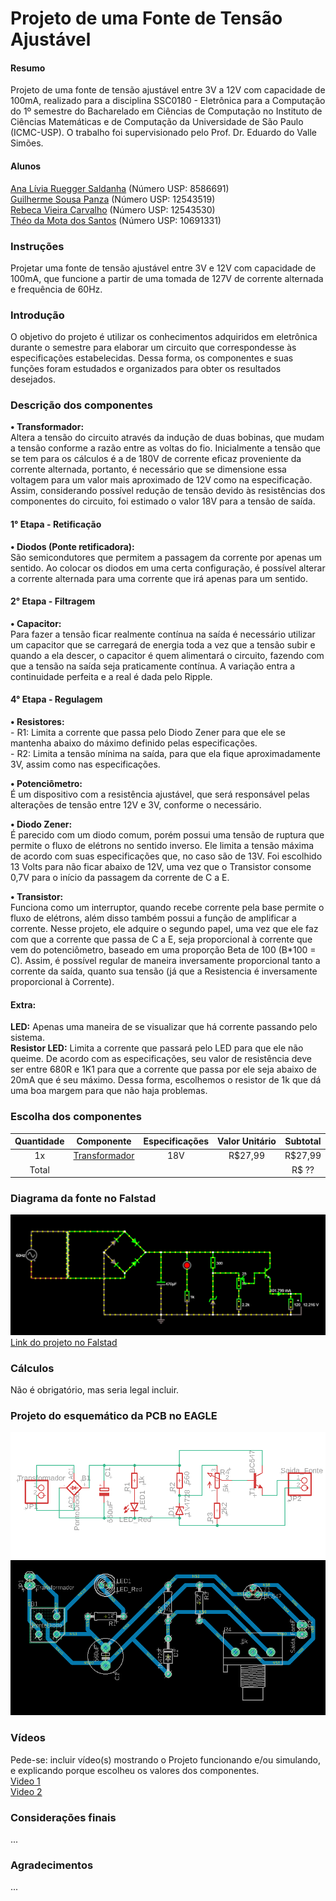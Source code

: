 # Projeto de uma Fonte de Tensão Ajustável
#### Resumo
Projeto de uma fonte de tensão ajustável entre 3V a 12V com capacidade de 100mA, realizado para a disciplina SSC0180 - Eletrônica para a Computação do 1º semestre do Bacharelado em Ciências de Computação no Instituto de Ciências Matemáticas e de Computação da Universidade de São Paulo (ICMC-USP). O trabalho foi supervisionado pelo Prof. Dr. Eduardo do Valle Simões.

#### Alunos
[Ana Lívia Ruegger Saldanha](https://github.com/liviaruegger) (Número USP: 8586691)<br />
[Guilherme Sousa Panza](https://github.com/guisp03) (Número USP: 12543519)<br />
[Rebeca Vieira Carvalho](https://github.com/RebecaVC) (Número USP: 12543530)<br />
[Théo da Mota dos Santos](https://github.com/theosant) (Número USP: 10691331)<br />

### Instruções
Projetar uma fonte de tensão ajustável entre 3V e 12V com capacidade de 100mA, que funcione a partir de uma tomada de 127V de corrente alternada e frequência de 60Hz.

### Introdução
O objetivo do projeto é utilizar os conhecimentos adquiridos em eletrônica durante o semestre para elaborar um circuito que correspondesse às especificações estabelecidas. Dessa forma, os componentes e suas funções foram estudados e organizados para obter os resultados desejados. 

### Descrição dos componentes
**• Transformador:** <br />Altera a tensão do circuito através da indução de duas bobinas, que mudam a tensão conforme a razão entre as voltas do fio. Inicialmente a tensão que se tem para os cálculos é a de 180V de corrente eficaz proveniente da corrente alternada, portanto, é necessário que se dimensione essa voltagem para um valor mais aproximado de 12V como na especificação. Assim, considerando possível redução de tensão devido às resistências dos componentes do circuito, foi estimado o valor 18V para a tensão de saída. <br />

#### 1° Etapa - Retificação

**• Diodos (Ponte retificadora):** <br />São semicondutores que permitem a passagem da corrente por apenas um sentido. Ao colocar os diodos em uma certa configuração, é possível alterar a corrente alternada para uma corrente que irá apenas para um sentido. <br />

#### 2° Etapa - Filtragem

**• Capacitor:** <br />Para fazer a tensão ficar realmente contínua na saída é necessário utilizar um capacitor que se carregará de energia toda a vez que a tensão subir e quando a ela descer, o capacitor é quem alimentará o circuito, fazendo com que a tensão na saída seja praticamente contínua. A variação entra a continuidade perfeita e a real é dada pelo Ripple.<br />

#### 4° Etapa - Regulagem

**• Resistores:** <br />- R1: Limita a corrente que passa pelo Diodo Zener para que ele se mantenha abaixo do máximo definido pelas especificações.<br /> - R2: Limita a tensão mínima na saída, para que ela fique aproximadamente 3V, assim como nas especificações.<br />

**• Potenciômetro:** <br />É um dispositivo com a resistência ajustável, que será responsável pelas alterações de tensão entre 12V e 3V, conforme o necessário.<br />

**• Diodo Zener:** <br />É parecido com um diodo comum, porém possui uma tensão de ruptura que permite o fluxo de elétrons no sentido inverso. Ele limita a tensão máxima de acordo com suas especificações que, no caso são de 13V. Foi escolhido 13 Volts para não ficar abaixo de 12V, uma vez que o Transistor consome 0,7V para o início da passagem da corrente de C a E.<br />

**• Transistor:** <br />Funciona como um interruptor, quando recebe corrente pela base permite o fluxo de elétrons, além disso também possui a função de amplificar a corrente. Nesse projeto, ele adquire o segundo papel, uma vez que ele faz com que a corrente que passa de C a E, seja proporcional à corrente que vem do potenciômetro, baseado em uma proporção Beta de 100 (B*100 = C). Assim, é possível regular de maneira inversamente proporcional tanto a corrente da saída, quanto sua tensão (já que a Resistencia é inversamente proporcional à Corrente).<br />

#### Extra:
**LED:** Apenas uma maneira de se visualizar que há corrente passando pelo sistema. <br />
**Resistor LED:** Limita a corrente que passará pelo LED para que ele não queime. De acordo com as especificações, seu valor de resistência deve ser entre 680R e 1K1 para que a corrente que passa por ele seja abaixo de 20mA que é seu máximo. Dessa forma, escolhemos o resistor de 1k que dá uma boa margem para que não haja problemas. 


### Escolha dos componentes
Quantidade | Componente | Especificações | Valor Unitário | Subtotal
:--------: | :--------: | :------------: | :------------: | :------:
1x | [Transformador](https://www.soldafria.com.br/transformador-18v-500ma-entrada-110-220vac?gclid=CjwKCAjwgISIBhBfEiwALE19SYi9AQrBZl5fFIyoIGijSuOdKULBggC66sKIhYPmz87XsCafkuF5EBoCyG0QAvD_BwE) | 18V | R$27,99 | R$27,99
Total |||| R$ ??

### Diagrama da fonte no Falstad

![Fonte](https://github.com/theosant/fonteajustavel/blob/main/CircuitoFalstad2.png)
[Link do projeto no Falstad](https://tinyurl.com/ye2f5hnm)

### Cálculos
Não é obrigatório, mas seria legal incluir.

### Projeto do esquemático da PCB no EAGLE

![Esquematico](https://github.com/theosant/fonteajustavel/blob/main/Esquematico3.png)
![Conexoes](https://github.com/theosant/fonteajustavel/blob/main/Conexoes3.png)

### Vídeos
Pede-se: incluir vídeo(s) mostrando o Projeto funcionando e/ou simulando, e explicando porque escolheu os valores dos componentes.<br />
[Video 1](<>)<br />
[Video 2](<>)<br />

### Considerações finais
...

### Agradecimentos
...

